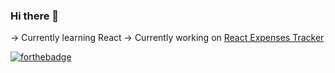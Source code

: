 ### Hi there 👋

-> Currently learning React
-> Currently working on [React Expenses Tracker](https://github.com/ericraymundrex/Expenses_Tracker)


[![forthebadge](https://forthebadge.com/images/badges/contains-cat-gifs.svg)]()
